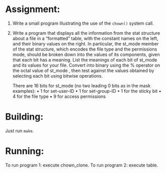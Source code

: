 # Assignment:

1. Write a small program illustrating the use of the `chown()` system call.
2. Write a program that displays all the information from the stat structure about
    a file in a “formatted” table, with the constant names on the left, and their binary
    values on the right. In particular, the st_mode member of the stat structure,
    which encodes the file type and the permissions mode, should be broken down into
    the values of its components, given that each bit has a meaning. List the meanings
    of each bit of st_mode and its values for your file. Convert into binary using the %
    operator on the octal value of st_mode , then test against the values obtained by
    selecting each bit using bitwise operations.

    There are 16 bits for st_mode (no two leading 0 bits as in the mask examples):
    • 1 for set-user-ID
    • 1 for set-group-ID
    • 1 for the sticky bit
    • 4 for the file type
    • 9 for access permissions

# Building:
Just run `make`.

# Running:

To run program 1: execute chown_clone.
To run program 2: execute table.
